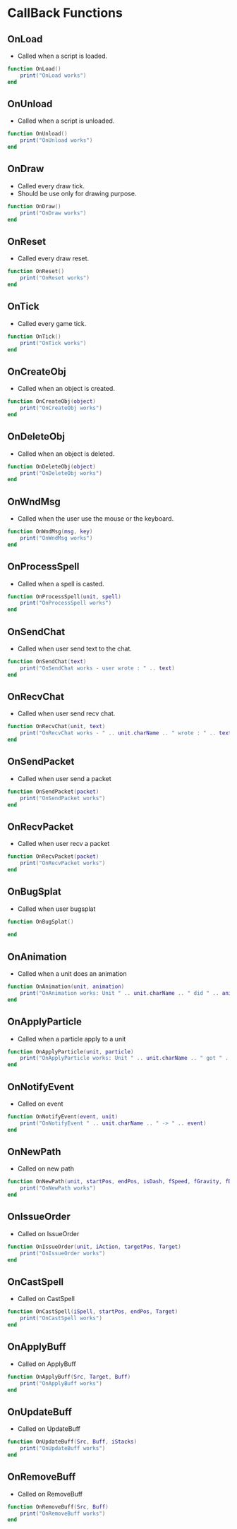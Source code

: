 # CallBack Functions

## OnLoad

* Called when a script is loaded.

``` lua
function OnLoad()
    print("OnLoad works")
end
```

## OnUnload

* Called when a script is unloaded.

``` lua
function OnUnload()
    print("OnUnload works")
end
```

## OnDraw

* Called every draw tick.
* Should be use only for drawing purpose.

``` lua
function OnDraw()
    print("OnDraw works")
end
```

## OnReset

* Called every draw reset.

``` lua
function OnReset()
    print("OnReset works")
end
```

## OnTick

* Called every game tick.

``` lua
function OnTick()
    print("OnTick works")
end
```

## OnCreateObj

* Called when an object is created.

``` lua
function OnCreateObj(object)
    print("OnCreateObj works")
end
```

## OnDeleteObj

* Called when an object is deleted.

``` lua
function OnDeleteObj(object)
    print("OnDeleteObj works")
end
```

## OnWndMsg

* Called when the user use the mouse or the keyboard.

``` lua
function OnWndMsg(msg, key)
    print("OnWndMsg works")
end
```

## OnProcessSpell

* Called when a spell is casted.

``` lua
function OnProcessSpell(unit, spell)
    print("OnProcessSpell works")
end
```

## OnSendChat

* Called when user send text to the chat.

``` lua
function OnSendChat(text)
    print("OnSendChat works - user wrote : " .. text)
end
```

## OnRecvChat

* Called when user send recv chat.

``` lua
function OnRecvChat(unit, text)
    print("OnRecvChat works - " .. unit.charName .. " wrote : " .. text)
end
```

## OnSendPacket

* Called when user send a packet

``` lua
function OnSendPacket(packet)
    print("OnSendPacket works")
end
```

## OnRecvPacket

* Called when user recv a packet

``` lua
function OnRecvPacket(packet)
    print("OnRecvPacket works")
end
```

## OnBugSplat

* Called when user bugsplat

``` lua
function OnBugSplat()
    
end
```

## OnAnimation

* Called when a unit does an animation

``` lua
function OnAnimation(unit, animation)
    print("OnAnimation works: Unit " .. unit.charName .. " did " .. animation)
end
```

## OnApplyParticle

* Called when a particle apply to a unit

``` lua
function OnApplyParticle(unit, particle)
    print("OnApplyParticle works: Unit " .. unit.charName .. " got " .. particle.charName)
end
```

## OnNotifyEvent

* Called on event

``` lua
function OnNotifyEvent(event, unit)
    print("OnNotifyEvent " .. unit.charName .. " -> " .. event)
end
```

## OnNewPath

* Called on new path

``` lua
function OnNewPath(unit, startPos, endPos, isDash, fSpeed, fGravity, fDistance)
    print("OnNewPath works")
end
```

## OnIssueOrder

* Called on IssueOrder

``` lua
function OnIssueOrder(unit, iAction, targetPos, Target)
    print("OnIssueOrder works")
end
```

## OnCastSpell

* Called on CastSpell

``` lua
function OnCastSpell(iSpell, startPos, endPos, Target)
    print("OnCastSpell works")
end
```

## OnApplyBuff

* Called on ApplyBuff

``` lua
function OnApplyBuff(Src, Target, Buff)
    print("OnApplyBuff works")
end
```

## OnUpdateBuff

* Called on UpdateBuff

``` lua
function OnUpdateBuff(Src, Buff, iStacks)
    print("OnUpdateBuff works")
end
```

## OnRemoveBuff

* Called on RemoveBuff

``` lua
function OnRemoveBuff(Src, Buff)
    print("OnRemoveBuff works")
end
```

